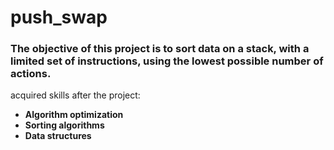 # push_swap

### The objective of this project is to sort data on a stack, with a limited set of instructions, using the lowest possible number of actions.

acquired skills after the project: 
- **Algorithm optimization**
- **Sorting algorithms**
- **Data structures**
